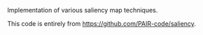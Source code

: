 Implementation of various saliency map techniques.

This code is entirely from https://github.com/PAIR-code/saliency.

